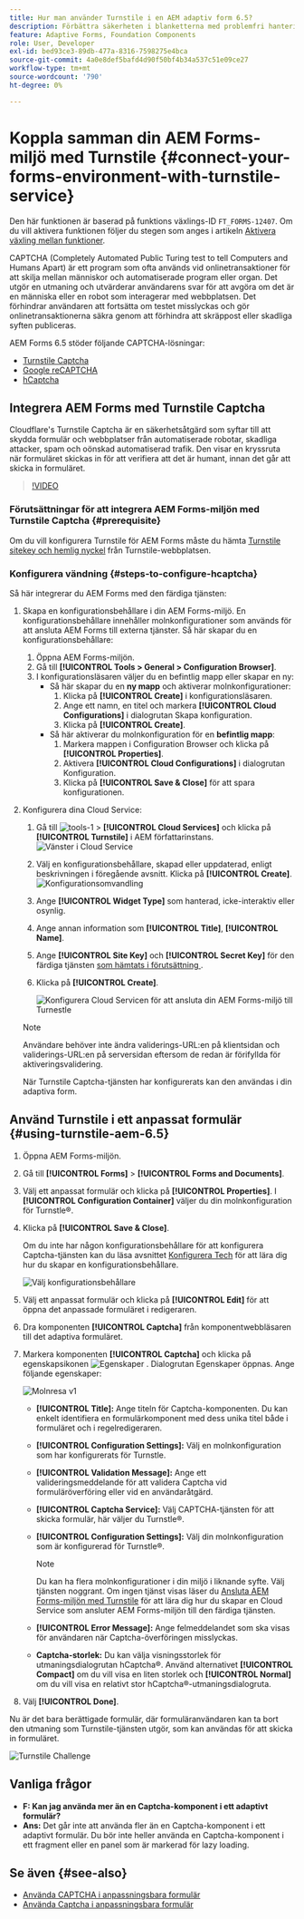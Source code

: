 ```yaml
---
title: Hur man använder Turnstile i en AEM adaptiv form 6.5?
description: Förbättra säkerheten i blanketterna med problemfri hantering. Stegvisa anvisningar inifrån!
feature: Adaptive Forms, Foundation Components
role: User, Developer
exl-id: bed93ce3-89db-477a-8316-7598275e4bca
source-git-commit: 4a0e8def5bafd4d90f50bf4b34a537c51e09ce27
workflow-type: tm+mt
source-wordcount: '790'
ht-degree: 0%

---
```


# Koppla samman din AEM Forms-miljö med Turnstile {#connect-your-forms-environment-with-turnstile-service}

<span class="preview">Den här funktionen är baserad på funktions växlings-ID `FT_FORMS-12407`. Om du vill aktivera funktionen följer du stegen som anges i artikeln [Aktivera växling mellan funktioner](/help/forms/using/enable-feature-toggle.md). </span>

CAPTCHA (Completely Automated Public Turing test to tell Computers and Humans Apart) är ett program som ofta används vid onlinetransaktioner för att skilja mellan människor och automatiserade program eller organ. Det utgör en utmaning och utvärderar användarens svar för att avgöra om det är en människa eller en robot som interagerar med webbplatsen. Det förhindrar användaren att fortsätta om testet misslyckas och gör onlinetransaktionerna säkra genom att förhindra att skräppost eller skadliga syften publiceras.

AEM Forms 6.5 stöder följande CAPTCHA-lösningar:

* [Turnstile Captcha](/help/forms/using/integrate-adaptive-forms-turnstile.md)
* [Google reCAPTCHA](/help/forms/using/captcha-adaptive-forms.md)
* [hCaptcha](/help/forms/using/integrate-adaptive-forms-hcaptcha.md)


<!-- ![Turnstile](assets/Turnstile-challenge.png)-->

## Integrera AEM Forms med Turnstile Captcha

Cloudflare&#39;s Turnstile Captcha är en säkerhetsåtgärd som syftar till att skydda formulär och webbplatser från automatiserade robotar, skadliga attacker, spam och oönskad automatiserad trafik. Den visar en kryssruta när formuläret skickas in för att verifiera att det är humant, innan det går att skicka in formuläret.

>[!VIDEO](https://video.tv.adobe.com/v/3440940/)

### Förutsättningar för att integrera AEM Forms-miljön med Turnstile Captcha {#prerequisite}

Om du vill konfigurera Turnstile för AEM Forms måste du hämta [Turnstile sitekey och hemlig nyckel](https://developers.cloudflare.com/turnstile/get-started/) från Turnstile-webbplatsen.

### Konfigurera vändning {#steps-to-configure-hcaptcha}

Så här integrerar du AEM Forms med den färdiga tjänsten:

1. Skapa en konfigurationsbehållare i din AEM Forms-miljö. En konfigurationsbehållare innehåller molnkonfigurationer som används för att ansluta AEM Forms till externa tjänster. Så här skapar du en konfigurationsbehållare:
   1. Öppna AEM Forms-miljön.
   1. Gå till **[!UICONTROL Tools > General > Configuration Browser]**.
   1. I konfigurationsläsaren väljer du en befintlig mapp eller skapar en ny:
      * Så här skapar du en **ny mapp** och aktiverar molnkonfigurationer:
         1. Klicka på **[!UICONTROL Create]** i konfigurationsläsaren.
         1. Ange ett namn, en titel och markera **[!UICONTROL Cloud Configurations]** i dialogrutan Skapa konfiguration.
         1. Klicka på **[!UICONTROL Create]**.
      * Så här aktiverar du molnkonfiguration för en **befintlig mapp**:
         1. Markera mappen i Configuration Browser och klicka på **[!UICONTROL Properties]**.
         1. Aktivera **[!UICONTROL Cloud Configurations]** i dialogrutan Konfiguration.
         1. Klicka på **[!UICONTROL Save & Close]** för att spara konfigurationen.

1. Konfigurera dina Cloud Service:
   1. Gå till ![tools-1](assets/tools-1.png) > **[!UICONTROL Cloud Services]** och klicka på **[!UICONTROL Turnstile]** i AEM författarinstans.
      ![Vänster i Cloud Service](assets/turnstile-in-ui.png)
   1. Välj en konfigurationsbehållare, skapad eller uppdaterad, enligt beskrivningen i föregående avsnitt. Klicka på **[!UICONTROL Create]**.
      ![Konfigurationsomvandling](assets/config-hcaptcha.png)
   1. Ange **[!UICONTROL Widget Type]** som hanterad, icke-interaktiv eller osynlig.
   1. Ange annan information som **[!UICONTROL Title]**, **[!UICONTROL Name]**.
   1. Ange **[!UICONTROL Site Key]** och **[!UICONTROL Secret Key]** för den färdiga tjänsten [ som hämtats i förutsättning ](#prerequisite).
   1. Klicka på **[!UICONTROL Create]**.

      ![Konfigurera Cloud Servicen för att ansluta din AEM Forms-miljö till Turnestle](assets/config-turntstile.png)

   >[!NOTE]
   > Användare behöver inte ändra validerings-URL:en på klientsidan och validerings-URL:en på serversidan eftersom de redan är förifyllda för aktiveringsvalidering.

   När Turnstile Captcha-tjänsten har konfigurerats kan den användas i din adaptiva form.

## Använd Turnstile i ett anpassat formulär {#using-turnstile-aem-6.5}

1. Öppna AEM Forms-miljön.
1. Gå till **[!UICONTROL Forms]** > **[!UICONTROL Forms and Documents]**.
1. Välj ett anpassat formulär och klicka på **[!UICONTROL Properties]**. I **[!UICONTROL Configuration Container]** väljer du din molnkonfiguration för Turnstle®.
1. Klicka på **[!UICONTROL Save & Close]**.

   Om du inte har någon konfigurationsbehållare för att konfigurera Captcha-tjänsten kan du läsa avsnittet [Konfigurera Tech](#configure-turnstile-steps-to-configure-hcaptcha) för att lära dig hur du skapar en konfigurationsbehållare.

   ![Välj konfigurationsbehållare](assets/captcha-properties.png)

1. Välj ett anpassat formulär och klicka på **[!UICONTROL Edit]** för att öppna det anpassade formuläret i redigeraren.
1. Dra komponenten **[!UICONTROL Captcha]** från komponentwebbläsaren till det adaptiva formuläret.
1. Markera komponenten **[!UICONTROL Captcha]** och klicka på egenskapsikonen ![Egenskaper](assets/configure-icon.svg) . Dialogrutan Egenskaper öppnas. Ange följande egenskaper:

   <!--![Turnstile v2](assets/turnstile-settings-v2.png)-->
   ![Molnresa v1](assets/turnstile-setting-v1.png)

   * **[!UICONTROL Title]:** Ange titeln för Captcha-komponenten. Du kan enkelt identifiera en formulärkomponent med dess unika titel både i formuläret och i regelredigeraren.
   * **[!UICONTROL Configuration Settings]:** Välj en molnkonfiguration som har konfigurerats för Turnstle.
   * **[!UICONTROL Validation Message]:** Ange ett valideringsmeddelande för att validera Captcha vid formuläröverföring eller vid en användaråtgärd.
   * **[!UICONTROL Captcha Service]:** Välj CAPTCHA-tjänsten för att skicka formulär, här väljer du Turnstle®.
   * **[!UICONTROL Configuration Settings]:** Välj din molnkonfiguration som är konfigurerad för Turnstle®.
     >[!NOTE]
     >Du kan ha flera molnkonfigurationer i din miljö i liknande syfte. Välj tjänsten noggrant. Om ingen tjänst visas läser du [Ansluta AEM Forms-miljön med Turnstile](#connect-your-forms-environment-with-turnstile-service) för att lära dig hur du skapar en Cloud Service som ansluter AEM Forms-miljön till den färdiga tjänsten.

   * **[!UICONTROL Error Message]:** Ange felmeddelandet som ska visas för användaren när Captcha-överföringen misslyckas.
   * **Captcha-storlek:** Du kan välja visningsstorlek för utmaningsdialogrutan hCaptcha®. Använd alternativet **[!UICONTROL Compact]** om du vill visa en liten storlek och **[!UICONTROL Normal]** om du vill visa en relativt stor hCaptcha®-utmaningsdialogruta.

1. Välj **[!UICONTROL Done]**.


Nu är det bara berättigade formulär, där formuläranvändaren kan ta bort den utmaning som Turnstile-tjänsten utgör, som kan användas för att skicka in formuläret.

![Turnstile Challenge](assets/turnstile-challenge.png)


## Vanliga frågor

* **F: Kan jag använda mer än en Captcha-komponent i ett adaptivt formulär?**
* **Ans:** Det går inte att använda fler än en Captcha-komponent i ett adaptivt formulär. Du bör inte heller använda en Captcha-komponent i ett fragment eller en panel som är markerad för lazy loading.

## Se även {#see-also}

* [Använda CAPTCHA i anpassningsbara formulär](/help/forms/using/captcha-adaptive-forms.md)
* [Använda Captcha i anpassningsbara formulär](/help/forms/using/integrate-adaptive-forms-hcaptcha.md)

